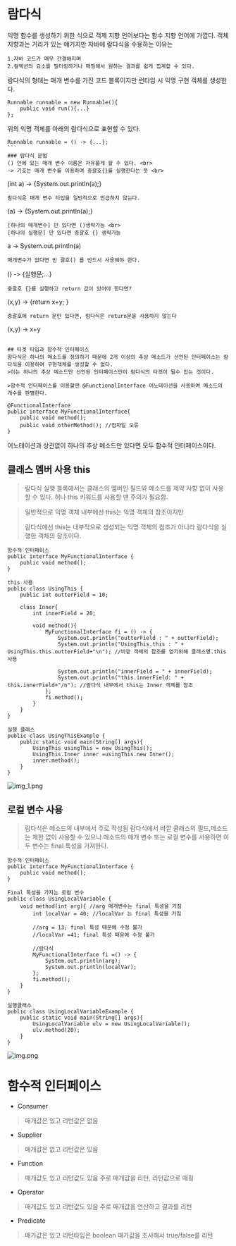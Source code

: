 # 람다식
익명 함수를 생성하기 위한 식으로 객제 지향 언어보다는 함수 지향 언어에 가깝다.
객체 지향과는 거리가 있는 얘기지만 자바에 람다식을 수용하는 이유는
````
1.자바 코드가 매우 간결해지며
2.컬렉션의 요소를 필터링하거나 매핑해서 원하는 결과를 쉽게 집계할 수 있다.
````

람다식의 형태는 매개 변수를 가진 코드 블록이지만 런타임 시 익명 구현 객체를 생성한다.
````
Runnable runnable = new Runnable(){
    public void run(){...}
};
````
위의 익명 객체를 아래의 람다식으로 표현할 수 있다.
````
Runnable runnable = () -> {...};
```
### 람다식 문법
() 안에 있는 매개 변수 이름은 자유롭게 할 수 있다. <br>
-> 기호는 매개 변수를 이용하여 중괄호{}를 실행한다는 뜻 <br>
````
(int a) -> {System.out.println(a);}
```
람다식은 매개 변수 타입을 일반적으로 언급하지 않는다.
````
(a) -> {System.out.println(a);}
```
[하나의 매개변수] 만 있다면 ()생략가능 <br>
[하나의 실행문] 만 있다면 중괄호 {} 생략가능
```
a -> System.out.println(a)
```
매개변수가 없다면 빈 괄호() 를 반드시 사용해야 한다.
```
() -> {실행문;...}
```
중괄호 {}를 실행하고 return 값이 있어야 한다면?
```
(x,y) -> {return x+y; }
```
중괄호애 return 문만 있다면, 람다식은 return문을 사용하지 않는다
```
(x,y) -> x+y
````

## 타겟 타입과 함수적 인터페이스
함다식은 하나의 메소드를 정의하기 때문에 2개 이상의 추상 메소드가 선언된 인터페이스는 람다식을 이용하여 구현객체를 생성할 수 없다.
>이는 하나의 추상 메소드만 선언된 인터페이스만이 람다식의 타겟이 될수 있는 것이다.

>함수적 인터페이스를 이용할땐 @FunctionalInterface 어노테이션을 사용하여 메소드의 개수를 판별한다.
````
````
@FunctionalInterface
public interface MyFunctionalInterface{
    public void method();
    public void otherMethod(); //컴파일 오류
}
````
어노테이션과 상관없이 하나의 추상 메소드만 있다면 모두 함수적 인터페이스이다.

## 클래스 멤버 사용 this
>람다식 실행 블록에서는 클래스의 멤버인 필드와 메소드를 제약 사항 없이 사용할 수 있다.
> 허나 this 키워드를 사용할 땐 주의가 필요함.

>일반적으로 익명 객체 내부에선 this는 익명 객체의 참조이지만
> 
> 람다식에선 this는 내부적으로 생성되는 익명 객체의 참조가 아니라 람다식을 실행한 객체의 참조이다.


````
함수적 인터페이스
public interface MyFunctionalInterface {
    public void method();
}
````
````
this 사용
public class UsingThis {
    public int outterField = 10;

    class Inner{
        int innerField = 20;

        void method(){
            MyFunctionalInterface fi = () -> {
                System.out.println("outterField : " + outterField);
                System.out.println("UsingThis.this : " + UsingThis.this.outterField+"\n"); //바깥 객체의 참조를 얻기위해 클래스명.this 사용

                System.out.println("innerField = " + innerField);
                System.out.println("this.innerField: " + this.innerField+"/n"); //람다식 내부에서 this는 Inner 객체를 참조
            };
            fi.method();
        }
    }
}
````
````
실행 클래스
public class UsingThisExample {
    public static void main(String[] args){
        UsingThis usingThis = new UsingThis();
        UsingThis.Inner inner =usingThis.new Inner();
        inner.method();
    }
}

````
![img_1.png](img_1.png)

## 로컬 변수 사용
>람다식은 메소드의 내부에서 주로 작성됨
>람다식에서 바깥 클래스의 필드,메소드는 제한 없이 사용할 수 있으나 메소드의 매개 변수 또는 로컬 변수를 사용하면
>이 두 변수는 final 특성을 가져한다.
````
함수적 인터페이스
public interface MyFunctionalInterface {
    public void method();
}
````
````
Final 특성을 가지는 로컬 변수
public class UsingLocalVariable {
    void method(int arg){ //arg 매개변수는 final 특성을 가짐
        int localVar = 40; //localVar 는 final 특성을 가짐

        //arg = 13; final 특성 때문에 수정 불가
        //localVar =41; final 특성 때문에 수정 불가 
        
        //람다식
        MyFunctionalInterface fi =() -> {
            System.out.println(arg);
            System.out.println(localVar);
        };
        fi.method();
    }
}
````
````
실행클래스
public class UsingLocalVariableExample {
    public static void main(String[] args){
        UsingLocalVariable ulv = new UsingLocalVariable();
        ulv.method(20);
    }
}
````

![img.png](img.png)

# 함수적 인터페이스
* Consumer
>매개값은 있고 리턴값은 없음
* Supplier
>매개값은 없고 리턴값은 있음
* Function
>매개값도 있고 리턴값도 있음
>주로 매개값을 리턴, 리턴값으로 매핑
* Operator
>매개값도 있고 리턴값도 있음
> 주로 매개값을 연산하고 결과를 리턴
* Predicate
>매가값은 있고 리턴타입은 boolean
> 매가값을 조사해서 true/false를 리턴

